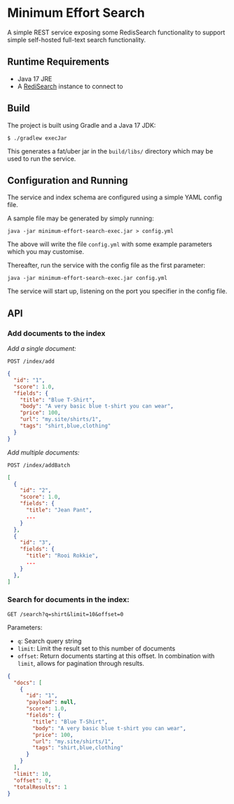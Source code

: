 # Minimum Effort Search

A simple REST service exposing some RedisSearch functionality to support
simple self-hosted full-text search functionality.

## Runtime Requirements

- Java 17 JRE
- A [RediSearch](https://redis.io/docs/stack/search/) instance to connect to

## Build

The project is built using Gradle and a Java 17 JDK:

```
$ ./gradlew execJar
```

This generates a fat/uber jar in the `build/libs/` directory which may be
used to run the service.

## Configuration and Running

The service and index schema are configured using a simple YAML config file.

A sample file may be generated by simply running:

```
java -jar minimum-effort-search-exec.jar > config.yml
```

The above will write the file `config.yml` with some example parameters which
you may customise.

Thereafter, run the service with the config file as the first parameter:

```
java -jar minimum-effort-search-exec.jar config.yml
```

The service will start up, listening on the port you specifier in the config
file.

## API

### Add documents to the index

*Add a single document:*

`POST /index/add`

```json
{
  "id": "1",
  "score": 1.0,
  "fields": {
    "title": "Blue T-Shirt",
    "body": "A very basic blue t-shirt you can wear",
    "price": 100,
    "url": "my.site/shirts/1",
    "tags": "shirt,blue,clothing"
  }
}
```

*Add multiple documents:*

`POST /index/addBatch`

```json
[
  {
    "id": "2",
    "score": 1.0,
    "fields": {
      "title": "Jean Pant",
      ...
    }
  },
  {
    "id": "3",
    "fields": {
      "title": "Rooi Rokkie",
      ...
    }
  },
]
```

### Search for documents in the index:

`GET /search?q=shirt&limit=10&offset=0`

Parameters:
- `q`: Search query string
- `limit`: Limit the result set to this number of documents
- `offset`: Return documents starting at this offset. In combination with
            `limit`, allows for pagination through results.

```json
{
  "docs": [
    {
      "id": "1",
      "payload": null,
      "score": 1.0,
      "fields": {
        "title": "Blue T-Shirt",
        "body": "A very basic blue t-shirt you can wear",
        "price": 100,
        "url": "my.site/shirts/1",
        "tags": "shirt,blue,clothing"
      }
    }
  ],
  "limit": 10,
  "offset": 0,
  "totalResults": 1
}
```
